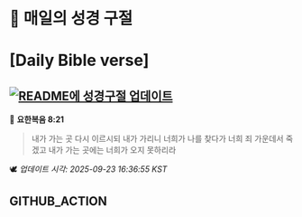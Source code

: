 # 🙏 매일의 성경 구절
# [Daily Bible verse]
## [![README에 성경구절 업데이트](https://github.com/DONGSUKA/first_test/actions/workflows/update-readme-bible.yml/badge.svg)](https://github.com/DONGSUKA/first_test/actions/workflows/update-readme-bible.yml)
<!-- START_BIBLE_VERSE -->
📖 **요한복음 8:21**
> 내가 가는 곳 다시 이르시되 내가 가리니 너희가 나를 찾다가 너희 죄 가운데서 죽겠고 내가 가는 곳에는 너희가 오지 못하리라

🕊️ _업데이트 시각: 2025-09-23 16:36:55 KST_
  <!-- END_BIBLE_VERSE -->
## GITHUB_ACTION
